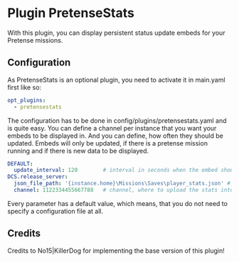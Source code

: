 # Plugin PretenseStats
With this plugin, you can display persistent status update embeds for your Pretense missions.

## Configuration
As PretenseStats is an optional plugin, you need to activate it in main.yaml first like so:
```yaml
opt_plugins:
  - pretensestats
```

The configuration has to be done in config/plugins/pretensestats.yaml and is quite easy. You can define a channel per 
instance that you want your embeds to be displayed in. And you can define, how often they should be updated. Embeds will 
only be updated, if there is a pretense mission running and if there is new data to be displayed.

```yaml
DEFAULT:
  update_interval: 120        # interval in seconds when the embed should update (default = 120)
DCS.release_server:
  json_file_path: '{instance.home}\Missions\Saves\player_stats.json' # this is the default
  channel: 1122334455667788   # channel, where to upload the stats into (default: Status channel)
```
Every parameter has a default value, which means, that you do not need to specify a configuration file at all.

## Credits
Credits to No15|KillerDog for implementing the base version of this plugin!
